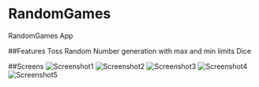 # RandomGames
RandomGames App

##Features
Toss
Random Number generation with max and min limits
Dice

##Screens
![Screenshot1](../main/screenshots/S1.png)
![Screenshot2](../main/screenshots/S2.png)
![Screenshot3](../main/screenshots/S3.png)
![Screenshot4](../main/screenshots/S4.png)
![Screenshot5](../main/screenshots/S5.png)


